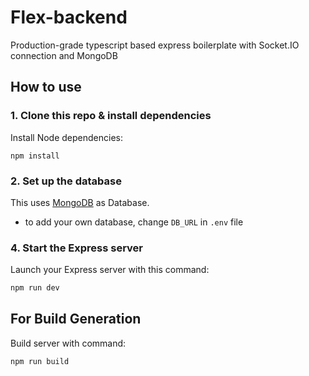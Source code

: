 # Flex-backend
Production-grade typescript based express boilerplate with Socket.IO connection and MongoDB

## How to use

### 1. Clone this repo & install dependencies

Install Node dependencies:

`npm install`

### 2. Set up the database

This uses [MongoDB](https://www.mongodb.com/) as Database.

- to add your own database, change `DB_URL` in `.env` file

### 4. Start the Express server

Launch your Express server with this command:

```sh
npm run dev
```

## For Build Generation

Build server with command: 

```sh
npm run build
```
